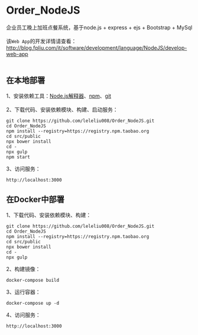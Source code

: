 # Order_NodeJS
企业员工晚上加班点餐系统，基于node.js + express + ejs + Bootstrap + MySql
</br></br>
该`Web App`的开发详情请查看：http://blog.fpliu.com/it/software/development/language/NodeJS/develop-web-app
</br></br>

## 在本地部署
1、安装依赖工具：<a href="http://blog.fpliu.com/it/software/nodejs-interpreter">Node.js解释器</a>、<a href="http://blog.fpliu.com/it/software/npm">npm</a>、<a href="http://blog.fpliu.com/it/software/git">git</a><br><br>
2、下载代码、安装依赖模块、构建、启动服务：
```
git clone https://github.com/leleliu008/Order_NodeJS.git
cd Order_NodeJS
npm install --registry=https://registry.npm.taobao.org
cd src/public
npx bower install
cd -
npx gulp
npm start
```
3、访问服务：
```
http://localhost:3000
```
## 在Docker中部署
1、下载代码、安装依赖模块、构建：
```
git clone https://github.com/leleliu008/Order_NodeJS.git
cd Order_NodeJS
npm install --registry=https://registry.npm.taobao.org
cd src/public
npx bower install
cd -
npx gulp
```
2、构建镜像：
```
docker-compose build
```
3、运行容器：
```
docker-compose up -d
```
4、访问服务：
```
http://localhost:3000
```
